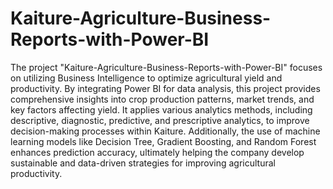 # Kaiture-Agriculture-Business-Reports-with-Power-BI
The project "Kaiture-Agriculture-Business-Reports-with-Power-BI" focuses on utilizing Business Intelligence to optimize agricultural yield and productivity. By integrating Power BI for data analysis, this project provides comprehensive insights into crop production patterns, market trends, and key factors affecting yield. It applies various analytics methods, including descriptive, diagnostic, predictive, and prescriptive analytics, to improve decision-making processes within Kaiture. Additionally, the use of machine learning models like Decision Tree, Gradient Boosting, and Random Forest enhances prediction accuracy, ultimately helping the company develop sustainable and data-driven strategies for improving agricultural productivity.
